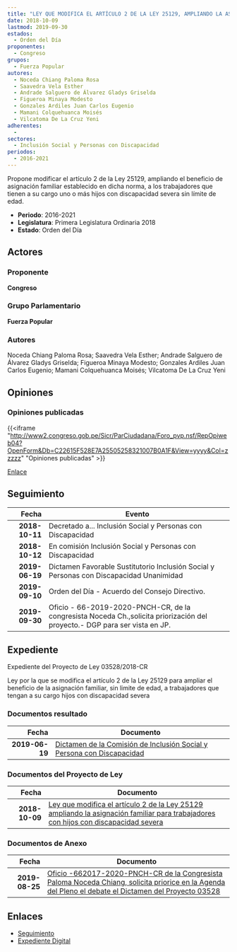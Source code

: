 ```yaml
---
title: "LEY QUE MODIFICA EL ARTÍCULO 2 DE LA LEY 25129, AMPLIANDO LA ASIGNACIÓN FAMILIAR PARA TRABAJADORES CON HIJOS CON DISCAPACIDAD SEVERA"
date: 2018-10-09
lastmod: 2019-09-30
estados: 
  - Orden del Día
proponentes: 
  - Congreso
grupos: 
  - Fuerza Popular
autores: 
  - Noceda Chiang Paloma Rosa
  - Saavedra Vela Esther
  - Andrade Salguero de Álvarez Gladys Griselda
  - Figueroa Minaya Modesto
  - Gonzales Ardiles Juan Carlos Eugenio
  - Mamani Colquehuanca Moisés
  - Vilcatoma De La Cruz Yeni
adherentes: 
  - 
sectores: 
  - Inclusión Social y Personas con Discapacidad
periodos: 
  - 2016-2021
---
```


Propone modificar el artículo 2 de la Ley 25129, ampliando el beneficio de asignación familiar establecido en dicha norma, a los trabajadores que tienen a su cargo uno o más hijos con discapacidad severa sin límite de edad.

- **Periodo**: 2016-2021
- **Legislatura**: Primera Legislatura Ordinaria 2018
- **Estado**: Orden del Día

## Actores

### Proponente

**Congreso**

### Grupo Parlamentario

**Fuerza Popular**

### Autores

Noceda Chiang Paloma Rosa; Saavedra Vela Esther; Andrade Salguero de Álvarez Gladys Griselda; Figueroa Minaya Modesto; Gonzales Ardiles Juan Carlos Eugenio; Mamani Colquehuanca Moisés; Vilcatoma De La Cruz Yeni


## Opiniones

### Opiniones publicadas

{{<iframe "http://www2.congreso.gob.pe/Sicr/ParCiudadana/Foro_pvp.nsf/RepOpiweb04?OpenForm&Db=C22615F528E7A25505258321007B0A1F&View=yyyy&Col=zzzzz" "Opiniones publicadas" >}}

[Enlace](http://www2.congreso.gob.pe/Sicr/ParCiudadana/Foro_pvp.nsf/RepOpiweb04?OpenForm&Db=C22615F528E7A25505258321007B0A1F&View=yyyy&Col=zzzzz)

## Seguimiento

| Fecha | Evento |
|------:|--------|
| **2018-10-11** | Decretado a... Inclusión Social y Personas con Discapacidad|
| **2018-10-12** | En comisión Inclusión Social y Personas con Discapacidad|
| **2019-06-19** | Dictamen Favorable Sustitutorio Inclusión Social y Personas con Discapacidad Unanimidad|
| **2019-09-10** | Orden del Día - Acuerdo del Consejo Directivo.|
| **2019-09-30** | Oficio - 66-2019-2020-PNCH-CR, de la congresista Noceda Ch.,solicita priorización del proyecto.- DGP para ser vista en JP.|


## Expediente

Expediente del Proyecto de Ley 03528/2018-CR

Ley por la que se modifica el artículo 2 de la Ley 25129 para ampliar el beneficio de la asignación familiar, sin limite de edad, a trabajadores que tengan a su cargo hijos con discapacidad severa


### Documentos resultado

| Fecha | Documento |
|------:|--------|
| **2019-06-19** | [Dictamen de la Comisión de Inclusión Social y Persona con Discapacidad](http://www.leyes.congreso.gob.pe/Documentos/2016_2021/Dictamenes/Proyectos_de_Ley/03528DC13MAY20190619.pdf) |

### Documentos del Proyecto de Ley

| Fecha | Documento |
|------:|--------|
| **2018-10-09** | [Ley que modifica el artículo 2 de la Ley 25129 ampliando la asignación familiar para trabajadores con hijos con discapacidad severa](http://www.leyes.congreso.gob.pe/Documentos/2016_2021/Proyectos_de_Ley_y_de_Resoluciones_Legislativas/PL0352820181009.pdf) |

### Documentos de Anexo

| Fecha | Documento |
|------:|--------|
| **2019-08-25** | [Oficio -662017-2020-PNCH-CR de la Congresista Paloma Noceda Chiang, solicita priorice en la Agenda del Pleno el debate el Dictamen del Proyecto 03528](http://www.leyes.congreso.gob.pe/Documentos/2016_2021/Oficios/Congresistas/OFICIO-662017-2020-PNCH-CR.pdf) |

## Enlaces 

- [Seguimiento](http://www2.congreso.gob.pehttp://www2.congreso.gob.pe/Sicr/TraDocEstProc/CLProLey2016.nsf/f7fff46988ca05b1052578e100829cc7/6a90dcaa1ef8381605258321007dc2bd?OpenDocument)
- [Expediente Digital](http://www2.congreso.gob.pehttp://www2.congreso.gob.pe/Sicr/TraDocEstProc/CLProLey2016.nsf/f7fff46988ca05b1052578e100829cc7/6a90dcaa1ef8381605258321007dc2bd?OpenDocument&Click=05257FB7005EB655.eb71d0cf91d8294e05256cdf006b5706/$Body/0.1C6C)
